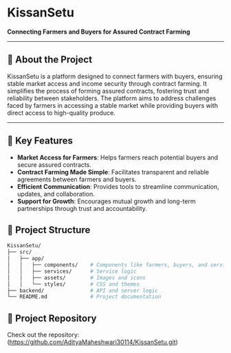 # KissanSetu  
**Connecting Farmers and Buyers for Assured Contract Farming**  

---

## 🚀 About the Project  
KissanSetu is a platform designed to connect farmers with buyers, ensuring stable market access and income security through contract farming. It simplifies the process of forming assured contracts, fostering trust and reliability between stakeholders. The platform aims to address challenges faced by farmers in accessing a stable market while providing buyers with direct access to high-quality produce.

---

## 🌟 Key Features  
- **Market Access for Farmers**: Helps farmers reach potential buyers and secure assured contracts.
- **Contract Farming Made Simple**: Facilitates transparent and reliable agreements between farmers and buyers.
- **Efficient Communication**: Provides tools to streamline communication, updates, and collaboration.
- **Support for Growth**: Encourages mutual growth and long-term partnerships through trust and accountability.



## 📂 Project Structure  
```bash  
KissanSetu/  
├── src/  
│   ├── app/  
│   │   ├── components/    # Components like farmers, buyers, and services  
│   │   ├── services/      # Service logic  
│   │   ├── assets/        # Images and icons  
│   │   └── styles/        # CSS and themes  
├── backend/               # API and server logic  
└── README.md              # Project documentation  
```
## 🔗 Project Repository  
Check out the repository: (https://github.com/AdityaMaheshwari30114/KissanSetu.git)
